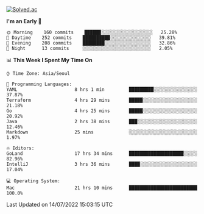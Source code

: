 [![Solved.ac](http://mazassumnida.wtf/api/v2/generate_badge?boj=kuckjwi)](https://solved.ac/kuckjwi)
<!--START_SECTION:waka-->
**I'm an Early 🐤** 

```text
🌞 Morning    160 commits    ██████░░░░░░░░░░░░░░░░░░░   25.28% 
🌆 Daytime    252 commits    ██████████░░░░░░░░░░░░░░░   39.81% 
🌃 Evening    208 commits    ████████░░░░░░░░░░░░░░░░░   32.86% 
🌙 Night      13 commits     ░░░░░░░░░░░░░░░░░░░░░░░░░   2.05%

```


📊 **This Week I Spent My Time On** 

```text
⌚︎ Time Zone: Asia/Seoul

💬 Programming Languages: 
YAML                     8 hrs 1 min         █████████░░░░░░░░░░░░░░░░   37.87% 
Terraform                4 hrs 29 mins       █████░░░░░░░░░░░░░░░░░░░░   21.18% 
Go                       4 hrs 25 mins       █████░░░░░░░░░░░░░░░░░░░░   20.92% 
Java                     2 hrs 38 mins       ███░░░░░░░░░░░░░░░░░░░░░░   12.46% 
Markdown                 25 mins             ░░░░░░░░░░░░░░░░░░░░░░░░░   1.97%

🔥 Editors: 
GoLand                   17 hrs 34 mins      ████████████████████░░░░░   82.96% 
IntelliJ                 3 hrs 36 mins       ████░░░░░░░░░░░░░░░░░░░░░   17.04%

💻 Operating System: 
Mac                      21 hrs 10 mins      █████████████████████████   100.0%

```


 Last Updated on 14/07/2022 15:03:15 UTC
<!--END_SECTION:waka-->
